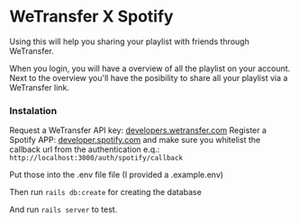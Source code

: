 # WeTransfer X Spotify

Using this will help you sharing your playlist with friends through WeTransfer.

When you login, you will have a overview of all the playlist on your account. Next to the overview you'll have the posibility to share all your playlist via a WeTransfer link.

### Instalation

Request a WeTransfer API key: [developers.wetransfer.com](developers.wetransfer.com)
Register a Spotify APP: [developer.spotify.com](developer.spotify.com) and make sure you whitelist the callback url from the authentication e.q.: `http://localhost:3000/auth/spotify/callback`

Put those into the .env file file (I provided a .example.env)

Then run `rails db:create` for creating the database

And run `rails server` to test.
